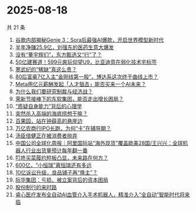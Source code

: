 # 2025-08-18

共 21 条

<!-- BEGIN 36KR -->
<!-- 最后更新时间 2025-08-18 06:25:52 +0800 -->
1. [谷歌内部揭秘Genie 3：Sora后最强AI爆款，开启世界模型新时代](https://36kr.com/p/3426660861447555)
1. [半年净赚25.9亿，刘强东的医药生意大爆发](https://36kr.com/p/3426246101178755)
1. [没有“董宇辉们”，东方甄选又“行”了？](https://36kr.com/p/3424186851285381)
1. [50亿建赛道！599元爽玩仰望U9，比亚迪意在弱化技术宅标签](https://36kr.com/p/3424110513625225)
1. [寒武纪的“稀缺”真这么贵？](https://36kr.com/p/3424120176253060)
1. [80后富豪7亿入主“金刚线第一股”，博达系这次终于曲线上市？](https://36kr.com/p/3425412963506308)
1. [Meta用亿元薪酬发起「人才狙击」能否买来一个AI未来？](https://36kr.com/p/3425586536192129)
1. [为什么我们要研究制裁与经济战？](https://36kr.com/p/3423737540497029)
1. [荣新节接棒下的东软集团，能否走出增长困局？](https://36kr.com/p/3424007121852801)
1. [“质疑自身能力”背后的心理学](https://36kr.com/p/3394482783996292)
1. [突然杀入高端的海底捞想干嘛？](https://36kr.com/p/3425341983725700)
1. [百果园，站在钟薛高的悬崖边](https://36kr.com/p/3425158101309832)
1. [万亿农商行IPO长跑，为何“卡”在辅导期？](https://36kr.com/p/3426379230009735)
1. [汤臣倍健正在被消费者抛弃](https://36kr.com/p/3424942644369540)
1. [中国公司全球化周报｜阿里国际站“海外现货”覆盖欧美28国/王兴兴：全球机器人行业出货量预计每年翻一番](https://36kr.com/p/3426766851739269)
1. [叮咚买菜履约短板凸显，未来路在何方？](https://36kr.com/p/3424818257320321)
1. [600亿，“小恒瑞”离恒瑞还有多远](https://36kr.com/p/3425128540117383)
1. [10亿诉讼升级，良品铺子再“换主”？](https://36kr.com/p/3425149380024454)
1. [际华集团：亏损、被立案背后的资本困局](https://36kr.com/p/3426362253007233)
1. [股份制行的来时路](https://36kr.com/p/3426265327245440)
1. [睿心医疗发布全自动AI血管介入手术机器人，精准介入“全自动”智能时代将来临](https://36kr.com/p/3427001446927748)
<!-- END 36KR -->